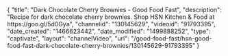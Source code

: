 {
    "title": "Dark Chocolate Cherry Brownies - Good Food Fast",
    "description": "Recipe for dark chocolate cherry brownies. Shop HSN Kitchen & Food at https:\/\/goo.gl\/5d0Gya",
    "channelid": "130145629",
    "videoid": "91793395",
    "date_created": "1466623442",
    "date_modified": "1499888252",
    "type": "captivate",
    "layout": "channelVideo",
    "url": "\/good-food-fast\/hsn-good-food-fast-dark-chocolate-cherry-brownies\/130145629-91793395"
}
